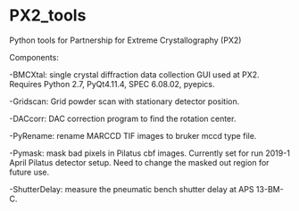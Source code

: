 # PX2_tools
Python tools for Partnership for Extreme Crystallography (PX2)

Components:

  -BMCXtal: single crystal diffraction data collection GUI used at PX2. Requires Python 2.7, PyQt4.11.4, SPEC 6.08.02, pyepics.
	
  -Gridscan: Grid powder scan with stationary detector position.
	
  -DACcorr: DAC correction program to find the rotation center.
	
  -PyRename: rename MARCCD TIF images to bruker mccd type file.
	
  -Pymask: mask bad pixels in Pilatus cbf images. Currently set for run 2019-1 April Pilatus detector setup. Need to change the masked out region for future use.
	
  -ShutterDelay: measure the pneumatic bench shutter delay at APS 13-BM-C.
